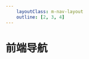 ```yaml
---
    layoutClass: m-nav-layout
    outline: [2, 3, 4]
---
```

<script setup>
import NavLinkList from './components/NavLinkList.vue'
import "./index.scss"
import { NAV_DATA } from './data'
</script>

# 前端导航

<div class="m-nav-layout">
<NavLinkList v-for="{title, items} in NAV_DATA" :title="title" :items="items"/>
</div>

